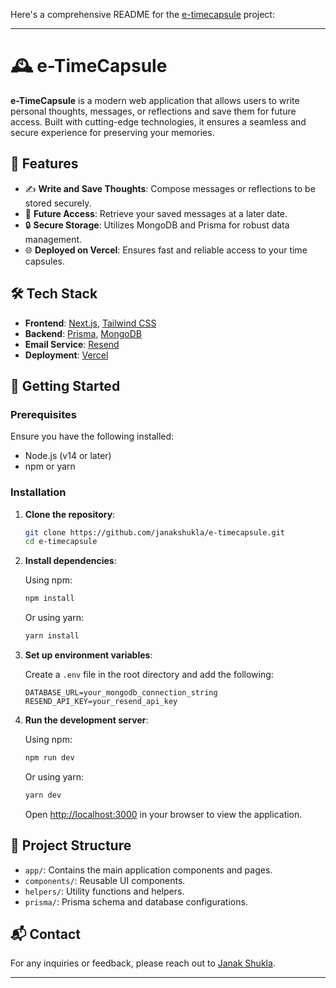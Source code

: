 Here's a comprehensive README for the [e-timecapsule](https://github.com/janakshukla/e-timecapsule) project:

---

# 🕰️ e-TimeCapsule

**e-TimeCapsule** is a modern web application that allows users to write personal thoughts, messages, or reflections and save them for future access. Built with cutting-edge technologies, it ensures a seamless and secure experience for preserving your memories.

## 🌟 Features

* ✍️ **Write and Save Thoughts**: Compose messages or reflections to be stored securely.
* 📅 **Future Access**: Retrieve your saved messages at a later date.
* 🔒 **Secure Storage**: Utilizes MongoDB and Prisma for robust data management.
* 🌐 **Deployed on Vercel**: Ensures fast and reliable access to your time capsules.

## 🛠️ Tech Stack

* **Frontend**: [Next.js](https://nextjs.org/), [Tailwind CSS](https://tailwindcss.com/)
* **Backend**: [Prisma](https://www.prisma.io/), [MongoDB](https://www.mongodb.com/)
* **Email Service**: [Resend](https://resend.com/)
* **Deployment**: [Vercel](https://vercel.com/)

## 🚀 Getting Started

### Prerequisites

Ensure you have the following installed:

* Node.js (v14 or later)
* npm or yarn

### Installation

1. **Clone the repository**:

   ```bash
   git clone https://github.com/janakshukla/e-timecapsule.git
   cd e-timecapsule
   ```

2. **Install dependencies**:

   Using npm:

   ```bash
   npm install
   ```

   Or using yarn:

   ```bash
   yarn install
   ```

3. **Set up environment variables**:

   Create a `.env` file in the root directory and add the following:

   ```env
   DATABASE_URL=your_mongodb_connection_string
   RESEND_API_KEY=your_resend_api_key
   ```

4. **Run the development server**:

   Using npm:

   ```bash
   npm run dev
   ```

   Or using yarn:

   ```bash
   yarn dev
   ```

   Open [http://localhost:3000](http://localhost:3000) in your browser to view the application.

## 📁 Project Structure

* `app/`: Contains the main application components and pages.
* `components/`: Reusable UI components.
* `helpers/`: Utility functions and helpers.
* `prisma/`: Prisma schema and database configurations.

## 📬 Contact

For any inquiries or feedback, please reach out to [Janak Shukla](https://github.com/janakshukla).

---

